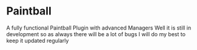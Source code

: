# Paintball
A fully functional Paintball Plugin with advanced Managers
Well it is still in development so as always there will be a lot of bugs
I will do my best to keep it updated regularly

